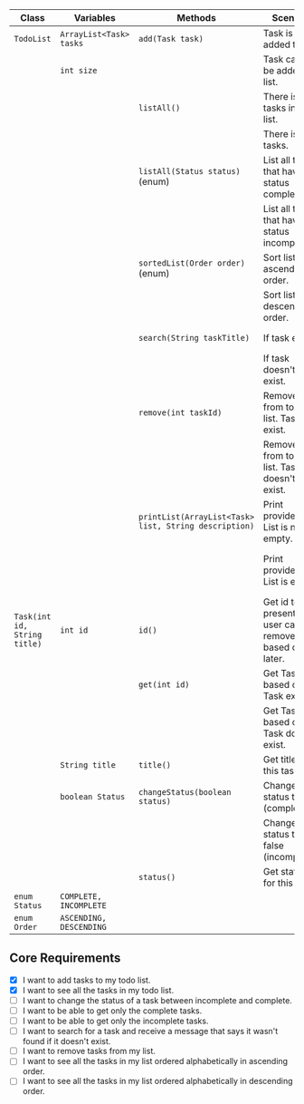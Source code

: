 | Class                        | Variables               | Methods                                               | Scenario                                                        | Outputs                              |
|------------------------------|-------------------------|-------------------------------------------------------|-----------------------------------------------------------------|--------------------------------------|
| `TodoList`                   | `ArrayList<Task> tasks` | `add(Task task)`                                      | Task is added to list.                                          | true                                 |
|                              | `int size`              |                                                       | Task can't be added to list.                                    | false                                |
|                              |                         | `listAll()`                                           | There is tasks in todo list.                                    | List, all tasks                      |
|                              |                         |                                                       | There is no tasks.                                              | Show message                         |
|                              |                         | `listAll(Status status)` (enum)                       | List all tasks that have status completed.                      | List, only tasks that are complete   |
|                              |                         |                                                       | List all tasks that have status incompleted.                    | List, only tasks that are incomplete |
|                              |                         | `sortedList(Order order)` (enum)                      | Sort list in ascending order.                                   | Sorted list, ascending               |
|                              |                         |                                                       | Sort list in descending order.                                  | Sorted list, descending              |
|                              |                         | `search(String taskTitle)`                            | If task exist.                                                  | true; Show task                      |
|                              |                         |                                                       | If task doesn't exist.                                          | false; Show error message            |
|                              |                         | `remove(int taskId)`                                  | Remove task from todo list. Task exist.                         | true                                 |
|                              |                         |                                                       | Remove task from todo list. Task doesn't exist.                 | false                                |
|                              |                         | `printList(ArrayList<Task> list, String description)` | Print provided list. List is not empty.                         | Printed list                         |
|                              |                         |                                                       | Print provided list. List is empty.                             | Printed empty list with message      |
| `Task(int id, String title)` | `int id`                | `id()`                                                | Get id to present id so user can remove task based on id later. |                                      |
|                              |                         | `get(int id)`                                         | Get Task based on id. Task exists.                              | Task                                 |
|                              |                         |                                                       | Get Task based on id. Task doesn't exist.                       | null                                 |
|                              | `String title`          | `title()`                                             | Get title of this task.                                         | String                               |
|                              | `boolean Status`        | `changeStatus(boolean status)`                        | Change status to true (complete).                               | -                                    |
|                              |                         |                                                       | Change status to false (incomplete).                            | -                                    |
|                              |                         | `status()`                                            | Get status for this task.                                       | true/false                           |
| `enum Status`                | `COMPLETE, INCOMPLETE`  |                                                       |                                                                 |                                      |
| `enum Order`                 | `ASCENDING, DESCENDING` |                                                       |                                                                 |                                      |


## Core Requirements
- [x] I want to add tasks to my todo list.
- [x] I want to see all the tasks in my todo list.
- [ ] I want to change the status of a task between incomplete and complete.
- [ ] I want to be able to get only the complete tasks.
- [ ] I want to be able to get only the incomplete tasks.
- [ ] I want to search for a task and receive a message that says it wasn't found if it doesn't exist.
- [ ] I want to remove tasks from my list.
- [ ] I want to see all the tasks in my list ordered alphabetically in ascending order.
- [ ] I want to see all the tasks in my list ordered alphabetically in descending order.